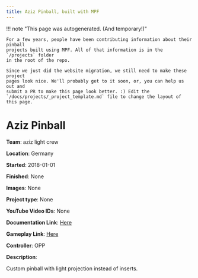 ```yaml
---
title: Aziz Pinball, built with MPF
---
```


<!-- This file is used as the template for all the individual project pages. -->

!!! note "This page was autogenerated. (And temporary!)"

    For a few years, people have been contributing information about their pinball
    projects built using MPF. All of that information is in the `/projects` folder
    in the root of the repo.

    Since we just did the website migration, we still need to make these project
    pages look nice. We'll probably get to it soon, or, you can help us out and
    submit a PR to make this page look better. :) Edit the
    `/docs/projects/_project_template.md` file to change the layout of this page.

# Aziz Pinball

**Team**: aziz light crew

**Location**: Germany

**Started**: 2018-01-01

**Finished**: None

**Images**: None

**Project type**: None

**YouTube Video IDs**: None

**Documentation Link**: [Here](https://pinside.com/pinball/forum/topic/crazy-homebrew-pinball-aziz-)



**Gameplay Link**: [Here](https://diode.zone/videos/watch/dd039de1-e8e2-47c9-b761-6ca2092eb717)


**Controller**: OPP

**Description**:

Custom pinball with light projection instead of inserts.


<!-- Note, do not edit this file directly, as it will be overwritten when the list is regenerated.

To edit information about a project, edit the project's YAML file in the `/projects` folder. (Off the
root of the repo, not this folder which is `/www/projects`.)

To edit the look and feel or layout of this page, edit the `_project_template.md` file in the `/www/projects` folder. -->